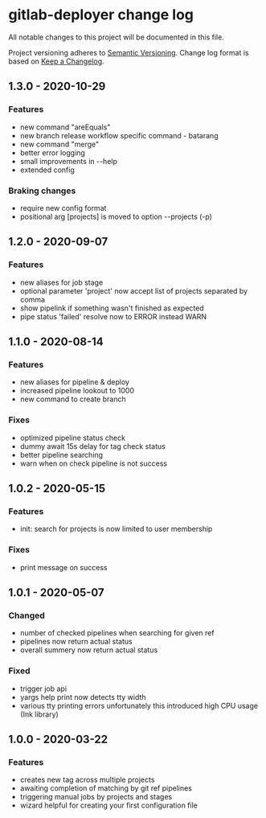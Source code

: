 # gitlab-deployer change log

All notable changes to this project will be documented in this file.

Project versioning adheres to [Semantic Versioning](http://semver.org/).
Change log format is based on [Keep a Changelog](http://keepachangelog.com/).

## 1.3.0 - 2020-10-29
### Features
- new command "areEquals"
- new branch release workflow specific command - batarang
- new command "merge"
- better error logging
- small improvements in --help
- extended config
### Braking changes
- require new config format
- positional arg [projects] is moved to option --projects (-p)

## 1.2.0 - 2020-09-07
### Features
- new aliases for job stage
- optional parameter 'project' now accept list of projects separated by comma
- show pipelink if something wasn't finished as expected
- pipe status 'failed' resolve now to ERROR instead WARN

## 1.1.0 - 2020-08-14
### Features
- new aliases for pipeline & deploy
- increased pipeline lookout to 1000
- new command to create branch
### Fixes
- optimized pipeline status check
- dummy await 15s delay for tag check status
- better pipeline searching
- warn when on check pipeline is not success

## 1.0.2 - 2020-05-15
### Features
- init: search for projects is now limited to user membership
### Fixes
- print message on success

## 1.0.1 - 2020-05-07
### Changed
- number of checked pipelines when searching for given ref
- pipelines now return actual status
- overall summery now return actual status
### Fixed
- trigger job api
- yargs help print now detects tty width
- various tty printing errors unfortunately this introduced high CPU usage (Ink library)

## 1.0.0 - 2020-03-22
### Features
- creates new tag across multiple projects
- awaiting completion of matching by git ref pipelines
- triggering manual jobs by projects and stages 
- wizard helpful for creating your first configuration file

